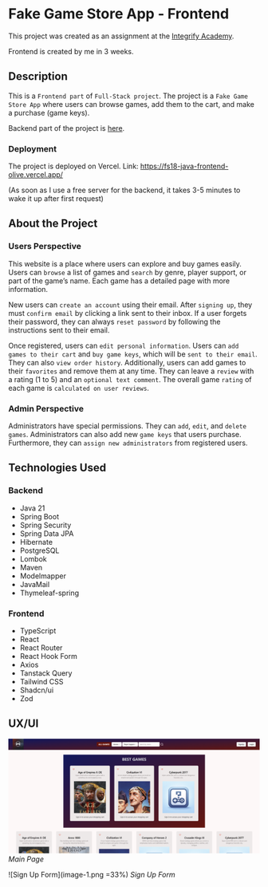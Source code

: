 
# Fake Game Store App - Frontend 

This project was created as an assignment at the [Integrify Academy](https://www.integrify.io/). 

Frontend is created by me in 3 weeks.

## Description

This is a `Frontend part` of `Full-Stack project`. 
The project is a `Fake Game Store App` where users can browse games, add them to the cart, and make a purchase (game keys).

Backend part of the project is [here](https://github.com/Olshanskaya/BE-Fake-Game-Store).

### Deployment

The project is deployed on Vercel. Link: https://fs18-java-frontend-olive.vercel.app/ 

(As soon as I use a free server for the backend, it takes 3-5 minutes to wake it up after first request)


## About the Project

### Users Perspective

This website is a place where users can explore and buy games easily. 
Users can `browse` a list of games and `search` by genre, player support, or part of the game’s name.
Each game has a detailed page with more information.

New users can `create an account` using their email. 
After `signing up`, they must `confirm email` by clicking a link sent to their inbox.
If a user forgets their password, they can always `reset password` by following the instructions sent to their email.

Once registered, users can `edit personal information`. 
Users can `add games to their cart` and `buy game keys`, which will be `sent to their email`. 
They can also `view order history`.
Additionally, users can add games to their `favorites` and remove them at any time. 
They can leave a `review` with a rating (1 to 5) and an `optional text comment`. 
The overall game `rating` of each game is `calculated on user reviews`.

### Admin Perspective

Administrators have special permissions.
They can `add`, `edit`, and `delete games`. 
Administrators can also add new `game keys` that users purchase.
Furthermore, they can `assign new administrators` from registered users.



## Technologies Used

### Backend

- Java 21
- Spring Boot
- Spring Security
- Spring Data JPA
- Hibernate
- PostgreSQL
- Lombok
- Maven
- Modelmapper
- JavaMail
- Thymeleaf-spring


### Frontend

- TypeScript
- React
- React Router
- React Hook Form
- Axios
- Tanstack Query
- Tailwind CSS
- Shadcn/ui
- Zod

## UX/UI

![Main Page](image.png)
*Main Page*

![Sign Up Form](image-1.png =33%) 
*Sign Up Form*

